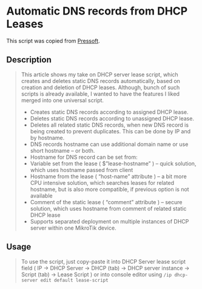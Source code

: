 # Automatic DNS records from DHCP Leases

This script was copied from [Pressoft](https://blog.pessoft.com/2019/09/06/mikrotik-script-automatic-dns-records-from-dhcp-leases/).

## Description
> This article shows my take on DHCP server lease script, which creates and deletes static DNS records automatically, based on creation and deletion of DHCP leases. Although, bunch of such scripts is already available, I wanted to have the features I liked merged into one universal script.
>
> - Creates static DNS records according to assigned DHCP lease.
> - Deletes static DNS records according to unassigned DHCP lease.
> - Deletes all related static DNS records, when new DNS record is being created to prevent duplicates. This can be done by IP and by hostname.
> - DNS records hostname can use additional domain name or use short hostname – or both.
> - Hostname for DNS record can be set from:
> - Variable set from the lease ( $”lease-hostname” ) – quick solution, which uses hostname passed from client
> - Hostname from the lease ( “host-name” attribute ) – a bit more CPU intensive solution, which searches leases for related hostname, but is also more compatible, if previous option is not available
> - Comment of the static lease ( “comment” attribute ) – secure solution, which uses hostname from comment of related static DHCP lease
> - Supports separated deployment on multiple instances of DHCP server within one MikroTik device.

## Usage
> To use the script, just copy-paste it into DHCP Server lease script field ( IP -> DHCP Server -> DHCP (tab) -> DHCP server instance -> Script (tab) -> Lease Script ) or into console editor using `/ip dhcp-server edit default lease-script`
